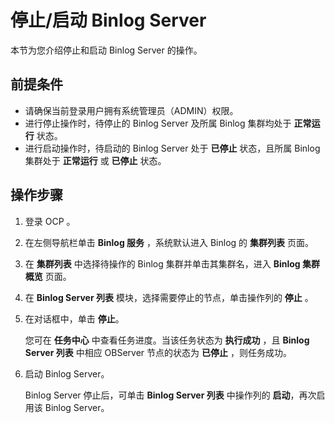 # 停止/启动 Binlog Server

本节为您介绍停止和启动 Binlog Server 的操作。

## 前提条件

* 请确保当前登录用户拥有系统管理员（ADMIN）权限。
* 进行停止操作时，待停止的 Binlog Server 及所属 Binlog 集群均处于 **正常运行** 状态。
* 进行启动操作时，待启动的 Binlog Server 处于 **已停止** 状态，且所属 Binlog 集群处于 **正常运行** 或 **已停止** 状态。

## 操作步骤

1. 登录 OCP 。

2. 在左侧导航栏单击 **Binlog 服务** ，系统默认进入 Binlog 的 **集群列表** 页面。

3. 在 **集群列表** 中选择待操作的 Binlog 集群并单击其集群名，进入 **Binlog 集群概览** 页面。

4. 在 **Binlog Server 列表** 模块，选择需要停止的节点，单击操作列的 **停止** 。

5. 在对话框中，单击 **停止**。

   您可在 **任务中心** 中查看任务进度。当该任务状态为 **执行成功** ，且 **Binlog Server 列表** 中相应 OBServer 节点的状态为 **已停止** ，则任务成功。

6. 启动 Binlog Server。

   Binlog Server 停止后，可单击 **Binlog Server 列表** 中操作列的 **启动**，再次启用该 Binlog Server。
